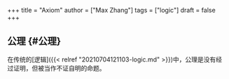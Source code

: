 +++
title = "Axiom"
author = ["Max Zhang"]
tags = ["logic"]
draft = false
+++

## 公理 {#公理}

在传统的[逻辑]({{< relref "20210704121103-logic.md" >}})中，公理是没有经过证明，但被当作不证自明的命题。
